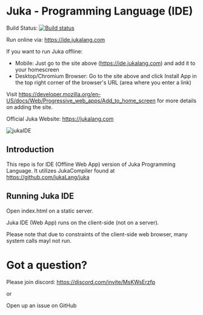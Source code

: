# Juka - Programming Language (IDE)

Build Status: [![Build status](https://ci.appveyor.com/api/projects/status/he4h1mtnoeakl7t0?svg=true)](https://ci.appveyor.com/project/TheAndreiM/jukaide)

Run online via: https://ide.jukalang.com

If you want to run Juka offline:
 - Mobile: Just go to the site above (https://ide.jukalang.com) and add it to your homescreen
 - Desktop/Chromium Browser: Go to the site above and click Install App in the top right corner of the browser's URL (area where you enter a link)

Visit https://developer.mozilla.org/en-US/docs/Web/Progressive_web_apps/Add_to_home_screen for more details on adding the site.

Official Juka Website: https://jukalang.com


![jukaIDE](https://user-images.githubusercontent.com/11934545/209417264-e0f168b6-7ab8-4e06-bc3a-439c15056fc5.png)

## Introduction

This repo is for IDE (Offline Web App) version of Juka Programming Language.
It utilizes JukaCompiler found at https://github.com/jukaLang/juka


## Running Juka IDE

Open index.html on a static server. 

Juka IDE (Web App) runs on the client-side (not on a server).

Please note that due to constraints of the client-side web browser, many system calls mayl not run.


# Got a question?

Please join discord: https://discord.com/invite/MsKWsErzfp

or 

Open up an issue on GitHub